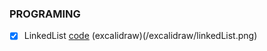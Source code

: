 ### PROGRAMING
 - [x] LinkedList [code](/general/code/linkedList.js) (excalidraw)(/excalidraw/linkedList.png)

